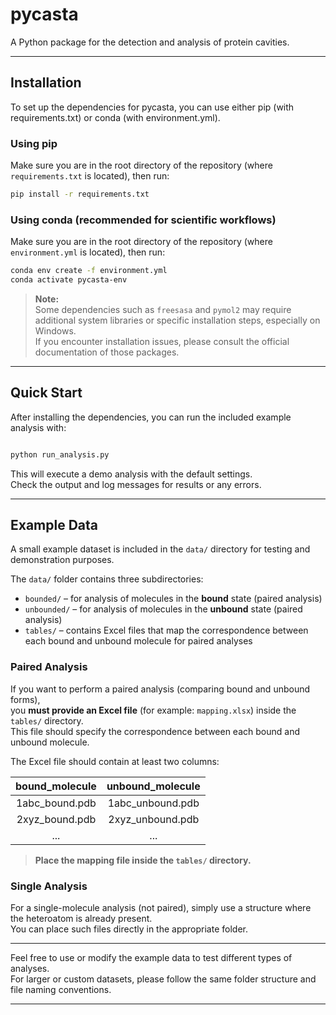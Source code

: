 
# pycasta

A Python package for the detection and analysis of protein cavities.

---

## Installation

To set up the dependencies for pycasta, you can use either pip (with requirements.txt) or conda (with environment.yml).

### Using pip

Make sure you are in the root directory of the repository (where `requirements.txt` is located), then run:

```bash
pip install -r requirements.txt
```

### Using conda (recommended for scientific workflows)

Make sure you are in the root directory of the repository (where `environment.yml` is located), then run:

```bash
conda env create -f environment.yml
conda activate pycasta-env
```

> **Note:**  
> Some dependencies such as `freesasa` and `pymol2` may require additional system libraries or specific installation steps, especially on Windows.  
> If you encounter installation issues, please consult the official documentation of those packages.

---

## Quick Start

After installing the dependencies, you can run the included example analysis with:

```bash

python run_analysis.py
```

This will execute a demo analysis with the default settings.  
Check the output and log messages for results or any errors.

---

## Example Data

A small example dataset is included in the `data/` directory for testing and demonstration purposes.

The `data/` folder contains three subdirectories:

- `bounded/` – for analysis of molecules in the **bound** state (paired analysis)
- `unbounded/` – for analysis of molecules in the **unbound** state (paired analysis)
- `tables/` – contains Excel files that map the correspondence between each bound and unbound molecule for paired analyses

### Paired Analysis

If you want to perform a paired analysis (comparing bound and unbound forms),  
you **must provide an Excel file** (for example: `mapping.xlsx`) inside the `tables/` directory.  
This file should specify the correspondence between each bound and unbound molecule.

The Excel file should contain at least two columns:

| bound_molecule     | unbound_molecule   |
|:------------------:|:-----------------:|
| 1abc_bound.pdb     | 1abc_unbound.pdb  |
| 2xyz_bound.pdb     | 2xyz_unbound.pdb  |
| ...                | ...               |

> **Place the mapping file inside the `tables/` directory.**

### Single Analysis

For a single-molecule analysis (not paired), simply use a structure where the heteroatom is already present.  
You can place such files directly in the appropriate folder.

---

Feel free to use or modify the example data to test different types of analyses.  
For larger or custom datasets, please follow the same folder structure and file naming conventions.

---





